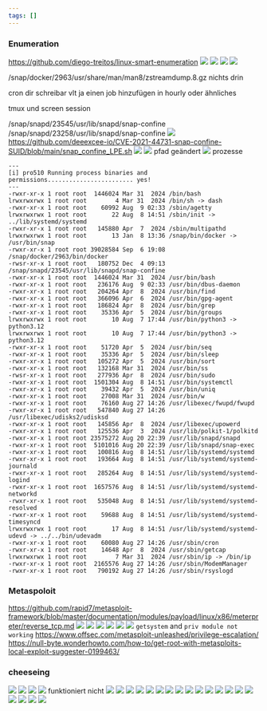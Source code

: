 ```yaml
---
tags: []
---
```

### Enumeration
https://github.com/diego-treitos/linux-smart-enumeration
![](https://i.imgur.com/F9zDkLn.png)
![](https://i.imgur.com/O633WLy.png)
![](https://i.imgur.com/5a7zB2e.png)
![](https://i.imgur.com/hsFafaf.png)

/snap/docker/2963/usr/share/man/man8/zstreamdump.8.gz
nichts drin

cron dir schreibar
vlt ja einen job hinzufügen in hourly oder ähnliches

tmux und screen session

/snap/snapd/23545/usr/lib/snapd/snap-confine
/snap/snapd/23258/usr/lib/snapd/snap-confine
![](https://i.imgur.com/yHloWk4.png)
https://github.com/deeexcee-io/CVE-2021-44731-snap-confine-SUID/blob/main/snap_confine_LPE.sh
![](https://i.imgur.com/DNnqfLF.png)
![](https://i.imgur.com/LavBRO0.png)
pfad geändert
![](https://i.imgur.com/3Cci0Ko.png)
prozesse
```
---
[i] pro510 Running process binaries and permissions........................ yes!
---
-rwxr-xr-x 1 root root  1446024 Mar 31  2024 /bin/bash
lrwxrwxrwx 1 root root        4 Mar 31  2024 /bin/sh -> dash
-rwxr-xr-x 1 root root    60992 Aug  9 02:33 /sbin/agetty
lrwxrwxrwx 1 root root       22 Aug  8 14:51 /sbin/init -> ../lib/systemd/systemd
-rwxr-xr-x 1 root root   145880 Apr  7  2024 /sbin/multipathd
lrwxrwxrwx 1 root root       13 Jan  8 13:36 /snap/bin/docker -> /usr/bin/snap
-rwxr-xr-x 1 root root 39028584 Sep  6 19:08 /snap/docker/2963/bin/docker
-rwsr-xr-x 1 root root   180752 Dec  4 09:13 /snap/snapd/23545/usr/lib/snapd/snap-confine
-rwxr-xr-x 1 root root  1446024 Mar 31  2024 /usr/bin/bash
-rwxr-xr-x 1 root root   236176 Aug  9 02:33 /usr/bin/dbus-daemon
-rwxr-xr-x 1 root root   204264 Apr  8  2024 /usr/bin/find
-rwxr-xr-x 1 root root   366096 Apr  6  2024 /usr/bin/gpg-agent
-rwxr-xr-x 1 root root   186824 Apr  8  2024 /usr/bin/grep
-rwxr-xr-x 1 root root    35336 Apr  5  2024 /usr/bin/groups
lrwxrwxrwx 1 root root       10 Aug  7 17:44 /usr/bin/python3 -> python3.12
lrwxrwxrwx 1 root root       10 Aug  7 17:44 /usr/bin/python3 -> python3.12
-rwxr-xr-x 1 root root    51720 Apr  5  2024 /usr/bin/seq
-rwxr-xr-x 1 root root    35336 Apr  5  2024 /usr/bin/sleep
-rwxr-xr-x 1 root root   105272 Apr  5  2024 /usr/bin/sort
-rwxr-xr-x 1 root root   132168 Mar 31  2024 /usr/bin/ss
-rwsr-xr-x 1 root root   277936 Apr  8  2024 /usr/bin/sudo
-rwxr-xr-x 1 root root  1501304 Aug  8 14:51 /usr/bin/systemctl
-rwxr-xr-x 1 root root    39432 Apr  5  2024 /usr/bin/uniq
-rwxr-xr-x 1 root root    27008 Mar 31  2024 /usr/bin/w
-rwxr-xr-x 1 root root    76160 Aug 27 14:26 /usr/libexec/fwupd/fwupd
-rwxr-xr-x 1 root root   547840 Aug 27 14:26 /usr/libexec/udisks2/udisksd
-rwxr-xr-x 1 root root   145856 Apr  8  2024 /usr/libexec/upowerd
-rwxr-xr-x 1 root root   125536 Apr  3  2024 /usr/lib/polkit-1/polkitd
-rwxr-xr-x 1 root root 23575272 Aug 20 22:39 /usr/lib/snapd/snapd
-rwxr-xr-x 1 root root  5101016 Aug 20 22:39 /usr/lib/snapd/snap-exec
-rwxr-xr-x 1 root root   100816 Aug  8 14:51 /usr/lib/systemd/systemd
-rwxr-xr-x 1 root root   193664 Aug  8 14:51 /usr/lib/systemd/systemd-journald
-rwxr-xr-x 1 root root   285264 Aug  8 14:51 /usr/lib/systemd/systemd-logind
-rwxr-xr-x 1 root root  1657576 Aug  8 14:51 /usr/lib/systemd/systemd-networkd
-rwxr-xr-x 1 root root   535048 Aug  8 14:51 /usr/lib/systemd/systemd-resolved
-rwxr-xr-x 1 root root    59688 Aug  8 14:51 /usr/lib/systemd/systemd-timesyncd
lrwxrwxrwx 1 root root       17 Aug  8 14:51 /usr/lib/systemd/systemd-udevd -> ../../bin/udevadm
-rwxr-xr-x 1 root root    60080 Aug 27 14:26 /usr/sbin/cron
-rwxr-xr-x 1 root root    14648 Apr  8  2024 /usr/sbin/getcap
lrwxrwxrwx 1 root root        7 Mar 31  2024 /usr/sbin/ip -> /bin/ip
-rwxr-xr-x 1 root root  2165576 Aug 27 14:26 /usr/sbin/ModemManager
-rwxr-xr-x 1 root root   790192 Aug 27 14:26 /usr/sbin/rsyslogd

```
### Metaspoloit
https://github.com/rapid7/metasploit-framework/blob/master/documentation/modules/payload/linux/x86/meterpreter/reverse_tcp.md
![](https://i.imgur.com/jrRxLCJ.png)
![](https://i.imgur.com/z4GH9gS.png)
![](https://i.imgur.com/u5IPzTU.png)
![](https://i.imgur.com/d7BFPLf.png)
![](https://i.imgur.com/ipbLZcs.png)
![](https://i.imgur.com/Ll0fpsq.png)
`getsystem` and `priv module not working`
https://www.offsec.com/metasploit-unleashed/privilege-escalation/
https://null-byte.wonderhowto.com/how-to/get-root-with-metasploits-local-exploit-suggester-0199463/
### cheeseing
![](https://i.imgur.com/KVm5tNE.png)
![](https://i.imgur.com/jjWq4SC.png)
![](https://i.imgur.com/uL97iZY.png)
![](https://i.imgur.com/OzNwuu7.png)
funktioniert nicht
![](https://i.imgur.com/YNCbylp.png)
![](https://i.imgur.com/25myDQU.png)
![](https://i.imgur.com/dP6q0Qv.png)
![](https://i.imgur.com/das4VRz.png)
![](https://i.imgur.com/oYcAOK8.png)
![](https://i.imgur.com/gDQjXaa.png)
![](https://i.imgur.com/KsnAgwc.png)
![](https://i.imgur.com/ukrfnMt.png)
![](https://i.imgur.com/vvqHK0T.png)
![](https://i.imgur.com/AyXpJWX.png)
![](https://i.imgur.com/9Jdsj8k.png)
![](https://i.imgur.com/EM5QJMF.png)
![](https://i.imgur.com/QH5ri9x.png)
![](https://i.imgur.com/3zMFSdJ.png)
![](https://i.imgur.com/1PESSmT.png)
![](https://i.imgur.com/AQvwUsw.png)
![](https://i.imgur.com/g8LLTz8.png)
![](https://i.imgur.com/ld7yywm.png)
![](https://i.imgur.com/MdnTea6.png)
